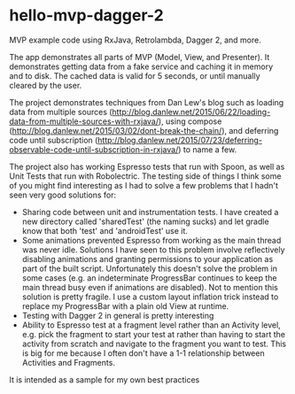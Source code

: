 # hello-mvp-dagger-2

MVP example code using RxJava, Retrolambda, Dagger 2, and more.

The app demonstrates all parts of MVP (Model, View, and Presenter). It demonstrates getting data from a fake service and caching it in memory and to disk. The cached data is valid for 5 seconds, or until manually cleared by the user. 

The project demonstrates techniques from Dan Lew's blog such as loading data from multiple sources (http://blog.danlew.net/2015/06/22/loading-data-from-multiple-sources-with-rxjava/), using compose (http://blog.danlew.net/2015/03/02/dont-break-the-chain/), and deferring code until subscription (http://blog.danlew.net/2015/07/23/deferring-observable-code-until-subscription-in-rxjava/) to name a few.

The project also has working Espresso tests that run with Spoon, as well as Unit Tests that run with Robolectric. The testing side of things I think some of you might find interesting as I had to solve a few problems that I hadn't seen very good solutions for:

- Sharing code between unit and instrumentation tests. I have created a new directory called 'sharedTest' (the naming sucks) and let gradle know that both 'test' and 'androidTest' use it.
- Some animations prevented Espresso from working as the main thread was never idle. Solutions I have seen to this problem involve reflectively disabling animations and granting permissions to your application as part of the built script. Unfortunately this doesn't solve the problem in some cases (e.g. an indeterminate ProgressBar continues to keep the main thread busy even if animations are disabled). Not to mention this solution is pretty fragile. I use a custom layout inflation trick instead to replace my ProgressBar with a plain old View at runtime.
- Testing with Dagger 2 in general is pretty interesting
- Ability to Espresso test at a fragment level rather than an Activity level, e.g. pick the fragment to start your test at rather than having to start the activity from scratch and navigate to the fragment you want to test. This is big for me because I often don't have a 1-1 relationship between Activities and Fragments.

It is intended as a sample for my own best practices
